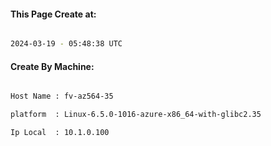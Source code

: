 
   
#### This Page Create at:

```bash

2024-03-19 - 05:48:38 UTC

```

#### Create By Machine:

```bash

Host Name : fv-az564-35

platform  : Linux-6.5.0-1016-azure-x86_64-with-glibc2.35

Ip Local  : 10.1.0.100

```

